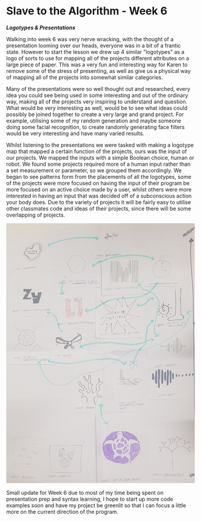 # Slave to the Algorithm - Week 6

__*Logotypes & Presentations*__

Walking into week 6 was very nerve wracking, with the thought of a presentation looming over our heads, everyone was in a bit of a frantic state. However to start the lesson we drew up 4 similar "logotypes" as a logo of sorts to use for mapping all of the projects different attributes on a large piece of paper. This was a very fun and interesting way for Karen to remove some of the stress of presenting, as well as give us a physical way of mapping all of the projects into somewhat similar categories.

Many of the presentations were so well thought out and researched, every idea you could see being used in some interesting and out of the ordinary way, making all of the projects very inspiring to understand and question. What would be very interesting as well, would be to see what ideas could possibly be joined together to create a very large and grand project. For example, utilising some of my random generation and maybe someone doing some facial recognition, to create randomly generating face filters would be very interesting and have many varied results.

Whilst listening to the presentations we were tasked with making a logotype map that mapped a certain function of the projects, ours was the input of our projects. We mapped the inputs with a simple Boolean choice, human or robot. We found some projects required more of a human input rather than a set measurement or parameter, so we grouped them accordingly. We began to see patterns form from the placements of all the logotypes, some of the projects were more focused on having the input of their program be more focused on an active choice made by a user, whilst others were more interested in having an input that was decided off of a subconscious action your body does. Due to the variety of projects it will be fairly easy to utilise other classmates code and ideas of their projects, since there will be some overlapping of projects.

![Image of Logotype Map](https://github.com/Dropboy/Slave-to-the-Algorithm/blob/Journal/Images%20and%20Resources/Week%206/Logotype%20map%20crop.jpg)

Small update for Week 6 due to most of my time being spent on presentation prep and syntax learning, I hope to start up more code examples soon and have my project be greenlit so that I can focus a little more on the current direction of the program.
